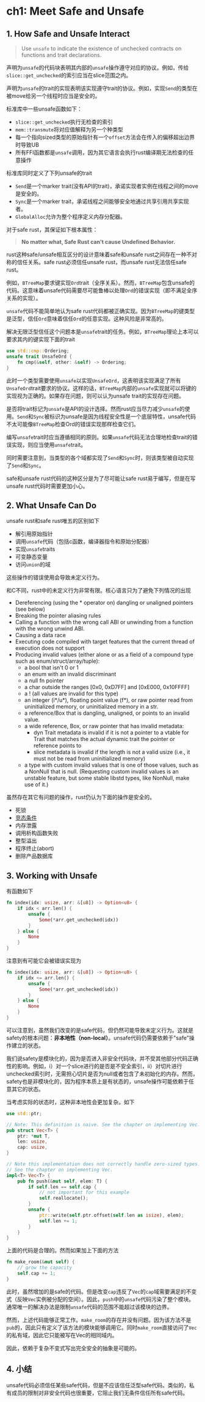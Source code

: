 # ch1: Meet Safe and Unsafe

## 1. How Safe and Unsafe Interact

> Use `unsafe` to indicate the existence of unchecked contracts on functions and trait declarations.


声明为`unsafe`的代码块表明其内部的`unsafe`操作遵守对应的协议。例如，传给`slice::get_unchecked`的索引应当在slice范围之内。

声明为`unsafe`的trait的实现表明该实现遵守trait的协议。例如，实现`Send`的类型在被move给另一个线程时应当是安全的。

标准库中一些unsafe函数如下：

+ `slice::get_unchecked`执行无检查的索引
+ `mem::transmute`将对应值解释为另一个种类型
+ 每一个指向sized类型的原始指针有一个`offset`方法会在传入的偏移超出边界时导致UB
+ 所有FFI函数都是`unsafe`调用，因为其它语言会执行rust编译期无法检查的任意操作

标准库同时定义了下列unsafe的trait

+ `Send`是一个marker trait(没有API的trait)，承诺实现者实例在线程之间的move是安全的。
+ `Sync`是一个marker trait，承诺线程之间能够安全地通过共享引用共享实现者。
+ `GlobalAlloc`允许为整个程序定义内存分配器。

对于safe rust，其保证如下根本属性：

> **No matter what, Safe Rust can't cause Undefined Behavior.**

rust这种safe/unsafe相互区分的设计意味着safe和unsafe rust之间存在一种不对称的信任关系。safe rust必须信任unsafe rust，而unsafe rust无法信任safe rust。

例如，`BTreeMap`要求键实现`Ord`trait（全序关系）。然而，`BTreeMap`包含unsafe的代码。这意味着unsafe代码需要尽可能鲁棒以处理`Ord`的错误实现（即不满足全序关系的实现）。

`unsafe`代码不能简单地认为safe rust代码都被正确实现。因为`BTreeMap`的键类型是泛型，信任`Ord`意味着信任`Ord`的任意实现。这种风险是非常高的。

解决无限泛型信任这个问题本是`unsafe`trait的任务。例如，`BTreeMap`理论上本可以要求其内的键实现下面的trait

```rust
use std::cmp::Ordering;
unsafe trait UnsafeOrd {
    fn cmp(&self, other: &self) -> Ordering;
}
```

此时一个类型需要使用`unsafe`以实现`UnsafeOrd`，这表明该实现满足了所有`UnsafeOrd`trait要求的协议。这样的话，`BTreeMap`内部的`unsafe`实现就可以将键的实现视为正确的。如果存在问题，则可以认为unsafe trait的实现存在问题。

是否将trait标记为`unsafe`是API的设计选择。然而rust应当尽力减少`unsafe`的使用。`Send`和`Sync`被标识为unsafe是因为线程安全性是一个底层特性，unsafe代码不太可能像`BTreeMap`检查Ord的错误实现那样检查它们。

编写`unsafe`trait时应当遵循相同的原则。如果`unsafe`代码无法合理地检查trait的错误实现，则应当使用`unsafe`trait。

同时需要注意到，当类型的各个域都实现了`Send`和`Sync`时，则该类型被自动实现了`Send`和`Sync`。

safe和unsafe rust代码的这种区分是为了尽可能让safe rust易于编写，但是在写unsafe rust代码时需要更加小心。


## 2. What Unsafe Can Do

unsafe rust和safe rust唯五的区别如下

+ 解引用原始指针
+ 调用`unsafe`代码（包括c函数，编译器指令和原始分配器）
+ 实现`unsafe`traits
+ 可变静态变量
+ 访问`union`的域

这些操作的错误使用会导致未定义行为。

和C不同，rust中的未定义行为非常有限。核心语言只为了避免下列情况的出现

+ Dereferencing (using the * operator on) dangling or unaligned pointers (see below)
+ Breaking the pointer aliasing rules
+ Calling a function with the wrong call ABI or unwinding from a function with the wrong unwind ABI.
+ Causing a data race
+ Executing code compiled with target features that the current thread of execution does not support
+ Producing invalid values (either alone or as a field of a compound type such as enum/struct/array/tuple):
  + a bool that isn't 0 or 1
  + an enum with an invalid discriminant
  + a null fn pointer
  + a char outside the ranges [0x0, 0xD7FF] and [0xE000, 0x10FFFF]
  + a ! (all values are invalid for this type)
  + an integer (i*/u*), floating point value (f*), or raw pointer read from uninitialized memory, or uninitialized memory in a str.
  + a reference/Box that is dangling, unaligned, or points to an invalid value.
  + a wide reference, Box, or raw pointer that has invalid metadata:
    + dyn Trait metadata is invalid if it is not a pointer to a vtable for Trait that matches the actual dynamic trait the pointer or reference points to
    + slice metadata is invalid if the length is not a valid usize (i.e., it must not be read from uninitialized memory)
  + a type with custom invalid values that is one of those values, such as a NonNull that is null. (Requesting custom invalid values is an unstable feature, but some stable libstd types, like NonNull, make use of it.)


虽然存在其它有问题的操作，rust仍认为下面的操作是安全的。

+ 死锁
+ [竞态条件](https://doc.rust-lang.org/nomicon/races.html)
+ 内存泄露
+ 调用析构函数失败
+ 整型溢出
+ 程序终止(abort)
+ 删除产品数据库


## 3. Working with Unsafe

有函数如下

```rust
fn index(idx: usize, arr: &[u8]) -> Option<u8> {
    if idx < arr.len() {
        unsafe {
            Some(*arr.get_unchecked(idx))
        }
    } else {
        None
    }
}
```

注意到有可能它会被错误实现为

```rust
fn index(idx: usize, arr: &[u8]) -> Option<u8> {
    if idx <= arr.len() {
        unsafe {
            Some(*arr.get_unchecked(idx))
        }
    } else {
        None
    }
}
```

可以注意到，虽然我们改变的是safe代码，但仍然可能导致未定义行为。这就是safety的根本问题：**非本地性（non-local）**。unsafe代码仍需要依赖于"safe"操作建立的状态。

我们说safety是模块化的，因为是否进入非安全代码块，并不受其他部分代码正确性的影响。例如，i）对一个slice进行的是否是不安全索引，ii）对切片进行unchecked索引时，无需担心切片是否为null或者包含了未初始化的内存。然而，safety也是非模块化的，因为程序本质上是有状态的，unsafe操作可能依赖于任意其它的状态。

当考虑实际的状态时，这种非本地性会更加复杂。如下

```rust
use std::ptr;

// Note: This definition is naive. See the chapter on implementing Vec.
pub struct Vec<T> {
    ptr: *mut T,
    len: usize,
    cap: usize,
}

// Note this implementation does not correctly handle zero-sized types.
// See the chapter on implementing Vec.
impl<T> Vec<T> {
    pub fn push(&mut self, elem: T) {
        if self.len == self.cap {
            // not important for this example
            self.reallocate();
        }
        unsafe {
            ptr::write(self.ptr.offset(self.len as isize), elem);
            self.len += 1;
        }
    }
}
```

上面的代码是合理的。然而如果加上下面的方法

```rust
fn make_room(&mut self) {
    // grow the capacity
    self.cap += 1;
}
```

此时，虽然增加的是safe的代码。但是改变`cap`违反了`Vec`的`cap`域需要满足的不变式（反映`Vec`实例被分配的空间）。因此，`push`中的`unsafe`代码污染了整个模块。通常唯一的解决办法是限制`unsafe`代码的范围不能超过该模块的边界。

然而，上述代码能够正常工作。`make_room`的存在并没有问题。因为该方法不是`pub`的，因此只有定义了该方法的模块能够调用它。同时`make_room`直接访问了`Vec`的私有域，因此它只能被写在Vec的相同域内。

因此，依赖于复杂不变式写出完全安全的抽象是可能的。

## 4. 小结

unsafe代码必须信任某些safe代码，但是不应该信任泛型safe代码。类似的，私有成员的限制对非安全代码也很重要，它阻止我们无条件信任所有safe代码。
